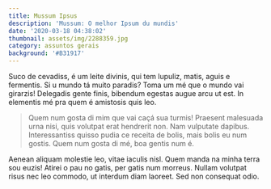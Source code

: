 ```yaml
---
title: Mussum Ipsus
description: 'Mussum: O melhor Ipsum du mundis'
date: '2020-03-18 04:38:02'
thumbnail: assets/img/2288359.jpg
category: assuntos gerais
background: '#B31917'
---
```

Suco de cevadiss, é um leite divinis, qui tem lupuliz, matis, aguis e fermentis. Si u mundo tá muito paradis? Toma um mé que o mundo vai girarzis! Delegadis gente finis, bibendum egestas augue arcu ut est. In elementis mé pra quem é amistosis quis leo.

> Quem num gosta di mim que vai caçá sua turmis! Praesent malesuada urna nisi, quis volutpat erat hendrerit non. Nam vulputate dapibus. Interessantiss quisso pudia ce receita de bolis, mais bolis eu num gostis. Quem num gosta di mé, boa gentis num é.

Aenean aliquam molestie leo, vitae iaculis nisl. Quem manda na minha terra sou euzis! Atirei o pau no gatis, per gatis num morreus. Nullam volutpat risus nec leo commodo, ut interdum diam laoreet. Sed non consequat odio.